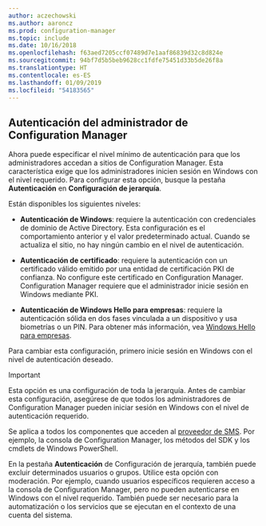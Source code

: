 ```yaml
---
author: aczechowski
ms.author: aaroncz
ms.prod: configuration-manager
ms.topic: include
ms.date: 10/16/2018
ms.openlocfilehash: f63aed7205ccf07489d7e1aaf86839d32c8d824e
ms.sourcegitcommit: 94bf7d5b5beb9628cc1fdfe75451d33b5de26f8a
ms.translationtype: HT
ms.contentlocale: es-ES
ms.lasthandoff: 01/09/2019
ms.locfileid: "54183565"
---
```

## <a name="bkmk_auth"></a> Autenticación del administrador de Configuration Manager
<!--1357013-->

Ahora puede especificar el nivel mínimo de autenticación para que los administradores accedan a sitios de Configuration Manager. Esta característica exige que los administradores inicien sesión en Windows con el nivel requerido. Para configurar esta opción, busque la pestaña **Autenticación** en **Configuración de jerarquía**. 

Están disponibles los siguientes niveles:

- **Autenticación de Windows**: requiere la autenticación con credenciales de dominio de Active Directory. Esta configuración es el comportamiento anterior y el valor predeterminado actual. Cuando se actualiza el sitio, no hay ningún cambio en el nivel de autenticación.  

- **Autenticación de certificado**: requiere la autenticación con un certificado válido emitido por una entidad de certificación PKI de confianza. No configure este certificado en Configuration Manager. Configuration Manager requiere que el administrador inicie sesión en Windows mediante PKI.  

- **Autenticación de Windows Hello para empresas**: requiere la autenticación sólida en dos fases vinculada a un dispositivo y usa biometrías o un PIN. Para obtener más información, vea [Windows Hello para empresas](https://docs.microsoft.com/windows/security/identity-protection/hello-for-business/hello-identity-verification).  

Para cambiar esta configuración, primero inicie sesión en Windows con el nivel de autenticación deseado. 

> [!Important]  
> Esta opción es una configuración de toda la jerarquía. Antes de cambiar esta configuración, asegúrese de que todos los administradores de Configuration Manager pueden iniciar sesión en Windows con el nivel de autenticación requerido. 
> 
> Se aplica a todos los componentes que acceden al [proveedor de SMS](/sccm/core/plan-design/hierarchy/plan-for-the-sms-provider). Por ejemplo, la consola de Configuration Manager, los métodos del SDK y los cmdlets de Windows PowerShell.  

En la pestaña **Autenticación** de Configuración de jerarquía, también puede excluir determinados usuarios o grupos. Utilice esta opción con moderación. Por ejemplo, cuando usuarios específicos requieren acceso a la consola de Configuration Manager, pero no pueden autenticarse en Windows con el nivel requerido. También puede ser necesario para la automatización o los servicios que se ejecutan en el contexto de una cuenta del sistema.



